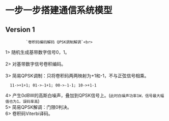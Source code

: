 # 一步一步搭建通信系统模型
## Version 1
             `卷积码编码解码 QPSK调制解调`<br>
1> 随机生成基带数字信号0，1。<br><br>
2> 对基带数字信号卷积编码。<br><br>
3> 简易QPSK调制：只将卷积码两两映射为+1和-1，不与正弦信号相乘。<br>
```
  11->+1+1; 01->-1+1; 00->-1-1; 10->+1-1
 ```
 4> 产生0dBW的高斯白噪声，叠加到QPSK信号上。(`此时白噪声功率1W，信号最大幅值也为1，误码率高`)<br>
 5> 简易QPSK解调：门限0判决。<br>
 6> 卷积码Viterbi译码。<br>
